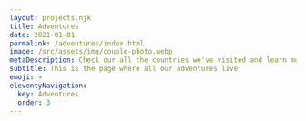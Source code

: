 ```yaml
---
layout: projects.njk
title: Adventures
date: 2021-01-01
permalink: /adventures/index.html
image: /src/assets/img/couple-photo.webp
metaDescription: Check our all the countries we've visited and learn more about each one with our top posts and insights.
subtitle: This is the page where all our adventures live
emoji: ✈️
eleventyNavigation:
  key: Adventures
  order: 3
---
```

